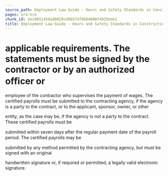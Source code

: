 ```yaml
---
source_path: Employment Law Guide - Hours and Safety Standards in Construction Contracts.md
pages: n/a-n/a
chunk_id: dac901145dad8029cd96574f9604008f4935bde1
title: Employment Law Guide - Hours and Safety Standards in Construction Contracts
---
```

# applicable requirements. The statements must be signed by the contractor or by an authorized oﬃcer or

employee of the contractor who supervises the payment of wages. The certiﬁed payrolls must be submitted to the contracting agency, if the agency is a party to the contract, or to the applicant, sponsor, owner, or other

entity, as the case may be, if the agency is not a party to the contract. These certiﬁed payrolls must be

submitted within seven days after the regular payment date of the payroll period. The certiﬁed payrolls may be

submitted by any method permitted by the contracting agency, but must be signed with an original

handwritten signature or, if required or permitted, a legally valid electronic signature.
